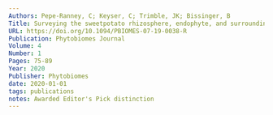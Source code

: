 ```yaml
---
Authors: Pepe-Ranney, C; Keyser, C; Trimble, JK; Bissinger, B
Title: Surveying the sweetpotato rhizosphere, endophyte, and surrounding soil microbiomes at two North Carolina farms reveals underpinnings of sweetpotato microbiome community assembly
URL: https://doi.org/10.1094/PBIOMES-07-19-0038-R
Publication: Phytobiomes Journal
Volume: 4
Number: 1
Pages: 75-89
Year: 2020
Publisher: Phytobiomes
date: 2020-01-01
tags: publications
notes: Awarded Editor's Pick distinction
---
```

